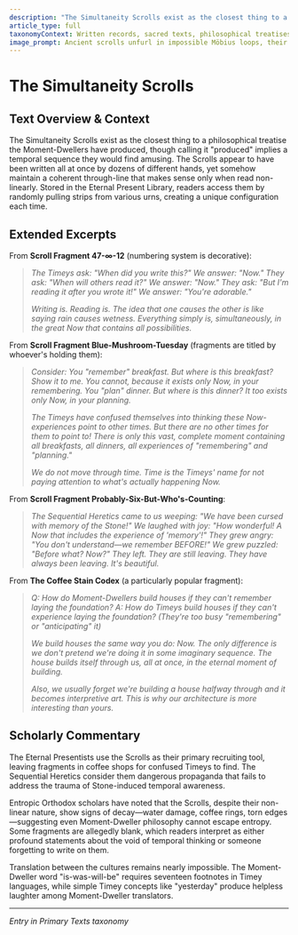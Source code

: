 ```yaml
---
description: "The Simultaneity Scrolls exist as the closest thing to a philosophical treatise the Moment-Dwellers have produced, though calling it \\\"produced\\\" implies a temporal sequence they would find amusing. The Scrolls appear to have been written all at once by dozens of different hands, yet somehow maintain a coherent through-line that makes sense only when read non-linearly. Stored in the Eternal Present Library, readers access them by randomly pulling strips from various urns, creating a unique configuration each time."
article_type: full
taxonomyContext: Written records, sacred texts, philosophical treatises, and everyday documents from both cultures, presented as excerpts with contextual commentary
image_prompt: Ancient scrolls unfurl in impossible Möbius loops, their surfaces showing all moments of their existence simultaneously in translucent layers. Dark fantasy surrealist art with M.C. Escher-inspired geometry, temporal echoes creating rainbow prismatic effects against deep void backgrounds.
---
```



# The Simultaneity Scrolls

## Text Overview & Context

The Simultaneity Scrolls exist as the closest thing to a philosophical treatise the Moment-Dwellers have produced, though calling it "produced" implies a temporal sequence they would find amusing. The Scrolls appear to have been written all at once by dozens of different hands, yet somehow maintain a coherent through-line that makes sense only when read non-linearly. Stored in the Eternal Present Library, readers access them by randomly pulling strips from various urns, creating a unique configuration each time.

## Extended Excerpts

From **Scroll Fragment 47-∞-12** (numbering system is decorative):

> *The Timeys ask: "When did you write this?"*
> *We answer: "Now."*
> *They ask: "When will others read it?"*
> *We answer: "Now."*
> *They ask: "But I'm reading it after you wrote it!"*
> *We answer: "You're adorable."*
>
> *Writing is. Reading is. The idea that one causes the other is like saying rain causes wetness. Everything simply is, simultaneously, in the great Now that contains all possibilities.*

From **Scroll Fragment Blue-Mushroom-Tuesday** (fragments are titled by whoever's holding them):

> *Consider: You "remember" breakfast. But where is this breakfast? Show it to me. You cannot, because it exists only Now, in your remembering. You "plan" dinner. But where is this dinner? It too exists only Now, in your planning.*
>
> *The Timeys have confused themselves into thinking these Now-experiences point to other times. But there are no other times for them to point to! There is only this vast, complete moment containing all breakfasts, all dinners, all experiences of "remembering" and "planning."*
>
> *We do not move through time. Time is the Timeys' name for not paying attention to what's actually happening Now.*

From **Scroll Fragment Probably-Six-But-Who's-Counting**:

> *The Sequential Heretics came to us weeping: "We have been cursed with memory of the Stone!"*
> *We laughed with joy: "How wonderful! A Now that includes the experience of 'memory'!"*
> *They grew angry: "You don't understand—we remember BEFORE!"*
> *We grew puzzled: "Before what? Now?"*
> *They left. They are still leaving. They have always been leaving. It's beautiful.*

From **The Coffee Stain Codex** (a particularly popular fragment):

> *Q: How do Moment-Dwellers build houses if they can't remember laying the foundation?*
> *A: How do Timeys build houses if they can't experience laying the foundation? (They're too busy "remembering" or "anticipating" it)*
> 
> *We build houses the same way you do: Now. The only difference is we don't pretend we're doing it in some imaginary sequence. The house builds itself through us, all at once, in the eternal moment of building.*
>
> *Also, we usually forget we're building a house halfway through and it becomes interpretive art. This is why our architecture is more interesting than yours.*

## Scholarly Commentary

The Eternal Presentists use the Scrolls as their primary recruiting tool, leaving fragments in coffee shops for confused Timeys to find. The Sequential Heretics consider them dangerous propaganda that fails to address the trauma of Stone-induced temporal awareness.

Entropic Orthodox scholars have noted that the Scrolls, despite their non-linear nature, show signs of decay—water damage, coffee rings, torn edges—suggesting even Moment-Dweller philosophy cannot escape entropy. Some fragments are allegedly blank, which readers interpret as either profound statements about the void of temporal thinking or someone forgetting to write on them.

Translation between the cultures remains nearly impossible. The Moment-Dweller word "is-was-will-be" requires seventeen footnotes in Timey languages, while simple Timey concepts like "yesterday" produce helpless laughter among Moment-Dweller translators.

---
*Entry in Primary Texts taxonomy*
